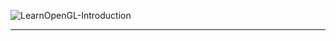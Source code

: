 ![LearnOpenGL-Introduction](grab.gif)

<hr class='reviewline'/>
<p class='reviewtip'><script type='text/javascript' src='{% include relrefx.html url="/assets/reviewjs/source/shader/LearnOpenGL-Introduction/README.md.js" %}'></script></p>
